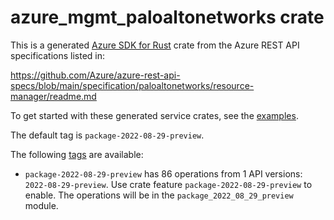 # azure_mgmt_paloaltonetworks crate

This is a generated [Azure SDK for Rust](https://github.com/Azure/azure-sdk-for-rust) crate from the Azure REST API specifications listed in:

https://github.com/Azure/azure-rest-api-specs/blob/main/specification/paloaltonetworks/resource-manager/readme.md

To get started with these generated service crates, see the [examples](https://github.com/Azure/azure-sdk-for-rust/blob/main/services/README.md#examples).

The default tag is `package-2022-08-29-preview`.

The following [tags](https://github.com/Azure/azure-sdk-for-rust/blob/main/services/tags.md) are available:

- `package-2022-08-29-preview` has 86 operations from 1 API versions: `2022-08-29-preview`. Use crate feature `package-2022-08-29-preview` to enable. The operations will be in the `package_2022_08_29_preview` module.